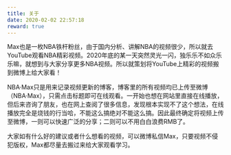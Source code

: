```yaml
---
title: 关于
date: 2020-02-02 22:57:18
reward: true
---
```


Max也是一枚NBA铁杆粉丝，由于国内分析、讲解NBA的视频很少，所以就去YouTube观看NBA精彩视频。2020年底的某一天突然灵光一闪，独乐乐不如众乐乐嘛，就想到与大家分享更多NBA视频。所以就策划将YouTube上精彩的视频搬到微博上给大家看！

NBA·Max只是用来记录视频更新的博客，博客里的所有视频均已上传至微博（NBA·Max），只需点击标题即可在线观看。一开始也想在网站里直接在线播放，但后来咨询了朋友，也在网上查阅了很多信息，发现根本实现不了这个想法，在线播放完全是烧钱的行当哈，不能这么搞绝对不能这么搞。因此最终确定将视频上传至微博，一则可以快速广泛的分享；二则可以不用白白浪费RMB了。

大家如有什么好的建议或者什么想看的视频，可以微博私信Max，只要视频不侵犯版权，Max都尽量去搬过来给大家观看学习。
